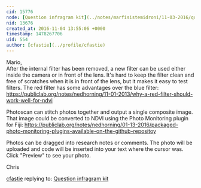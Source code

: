 ```yaml
---
cid: 15776
node: [Question infragram kit](../notes/marfisistemidroni/11-03-2016/question-infragram-kit)
nid: 13676
created_at: 2016-11-04 13:55:06 +0000
timestamp: 1478267706
uid: 554
author: [cfastie](../profile/cfastie)
---
```


Mario,  
After the internal filter has been removed, a new filter can be used either inside the camera or in front of the lens. It's hard to keep the filter clean and free of scratches when it is in front of the lens, but it makes it easy to test filters. The red filter has some advantages over the blue filter: https://publiclab.org/notes/nedhorning/11-01-2013/why-a-red-filter-should-work-well-for-ndvi

Photoscan can stitch photos together and output a single composite image. That image could be converted to NDVI using the Photo Monitoring plugin for Fiji: https://publiclab.org/notes/nedhorning/01-13-2016/packaged-photo-monitoring-plugins-available-on-the-github-repositoy

Photos can be dragged into research notes or comments. The photo will be uploaded and code will be inserted into your text where the cursor was. Click "Preview" to see your photo.

Chris

[cfastie](../profile/cfastie) replying to: [Question infragram kit](../notes/marfisistemidroni/11-03-2016/question-infragram-kit)

